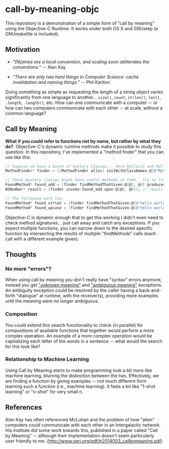 # call-by-meaning-objc

This repository is a demonstration of a simple form of "call by meaning" using the Objective-C Runtime.  It works under both OS X and GNUstep (a GNUmakefile is included).

## Motivation


* _"[N]ames are a local convention, and scaling soon obliterates the conventions."_ -- Alan Kay

* _"There are only two hard things in Computer Science: cache invalidation and naming things."_ -- Phil Karlton

Doing something as simple as requesting the length of a string object varies significantly from one language to another... `size()`, `count`, `strlen()`, `len()`, `.length`, `.length()`, etc.  How can one communicate with a computer -- or how can two computers communicate with each other -- at scale, without a common language?

## Call by Meaning

**What if you could refer to functions not by name, but rather by what they do?**.  Objective-C's dynamic runtime methods make it possible to study this question. In this repository, I've implemented a "method finder" that you can use like this:

```objective-c
// Suppose we have a bunch of mystery classes... here MyClass1 and MyClass2.
MethodFinder* finder = [[MethodFinder alloc] initWithClassNames:@[@"MyClass1", @"MyClass2"]];

// These mystery classes might have useful methods in them.  Try to find one:
FoundMethod* found_add = [finder findMethodThatGiven:@[@3, @4] producesOutput:@7];
NSNumber* result = [finder invoke:found_add upon:@[@5, @6]]; // result will be 11

// The following work too:
FoundMethod* found_strlen = [finder findMethodThatGiven:@[@"hello world"] producesOutput:@11];
FoundMethod* found_upcase = [finder findMethodThatGiven:@[@"hello world"] producesOutput:@"HELLO WORLD"];
```

Objective-C is dynamic enough that to get this working I didn't even need to check method signatures... just call away and catch any exceptions. If you expect multiple functions, you can narrow down to the desired specific function by intersecting the results of multiple "findMethods" calls (each call with a different example given).



## Thoughts

### No more "errors"?

When using call by meaning you don't really have "syntax" errors anymore, instead you get ["unknown meaning"](https://github.com/plaurent/call-by-meaning-objc/blob/main/src/call-by-meaning-objc/MethodFinder.m#L45) and ["ambiguous meaning"](https://github.com/plaurent/call-by-meaning-objc/blob/main/src/call-by-meaning-objc/MethodFinder.m#L41) exceptions. An ambiguity exception could be resolved by the caller having a back-and-forth "dialogue" at runtime, with the receiver(s), providing more examples until the meaning were no longer ambiguous.


### Composition

You could extend this search functionality to check (in parallel) for compositions of available functions that together would perform a more complex operation.  An example of a more complex operation would be capitalizing each letter of the words in a sentence -- what would the search for this look like?


### Relationship to Machine Learning

Using Call by Meaning starts to make programming look a bit more like machine learning, blurring the distinction between the two.   Effectively, we are finding a function by giving examples -- not much different form learning such a function (i.e., machine learning). It feels a bit like "1-shot learning" or "n-shot" for very small n.


## References

Alan Kay has often referenced McLuhan and the problem of how "alien" computers could communicate with each other in an Intergalactic network. His institute did some work towards this, published in a paper called "Call by Meaning" -- although their implementation doesn't seem particularly user friendly to me. (http://www.vpri.org/pdf/tr2014003_callbymeaning.pdf)


